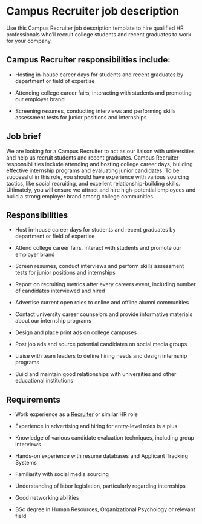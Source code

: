 # Campus Recruiter job description
Use this Campus Recruiter job description template to hire qualified HR professionals who’ll recruit college students and recent graduates to work for your company.


## Campus Recruiter responsibilities include:
* Hosting in-house career days for students and recent graduates by department or field of expertise

* Attending college career fairs, interacting with students and promoting our employer brand

* Screening resumes, conducting interviews and performing skills assessment tests for junior positions and internships


## Job brief

We are looking for a Campus Recruiter to act as our liaison with universities and help us recruit students and recent graduates.
Campus Recruiter responsibilities include attending and hosting college career days, building effective internship programs and evaluating junior candidates. To be successful in this role, you should have experience with various sourcing tactics, like social recruiting, and excellent relationship-building skills.
Ultimately, you will ensure we attract and hire high-potential employees and build a strong employer brand among college communities.


## Responsibilities

* Host in-house career days for students and recent graduates by department or field of expertise

* Attend college career fairs, interact with students and promote our employer brand

* Screen resumes, conduct interviews and perform skills assessment tests for junior positions and internships

* Report on recruiting metrics after every careers event, including number of candidates interviewed and hired

* Advertise current open roles to online and offline alumni communities

* Contact university career counselors and provide informative materials about our internship programs

* Design and place print ads on college campuses

* Post job ads and source potential candidates on social media groups

* Liaise with team leaders to define hiring needs and design internship programs

* Build and maintain good relationships with universities and other educational institutions


## Requirements

* Work experience as a <a href="https://resources.workable.com/recruiter-job-description" target="_blank" rel="noopener">Recruiter</a> or similar HR role

* Experience in advertising and hiring for entry-level roles is a plus

* Knowledge of various candidate evaluation techniques, including group interviews

* Hands-on experience with resume databases and Applicant Tracking Systems

* Familiarity with social media sourcing

* Understanding of labor legislation, particularly regarding internships

* Good networking abilities

* BSc degree in Human Resources, Organizational Psychology or relevant field
